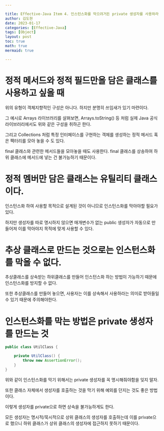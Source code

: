 ```yaml
---

title: Effective-Java Item 4. 인스턴스화를 막으려거든 private 생성자를 사용하라
author: 김도현
date: 2023-01-17
categories: [Effective-Java]
tags: [Object]
layout: post
toc: true
math: true
mermaid: true

---
```


# 정적 메서드와 정적 필드만을 담은 클래스를 사용하고 싶을 때

위의 유형이 객체지향적인 구성은 아니다. 하지만 분명히 쓰임새가 있기 마련이다.

그 예시로 Arrays 라이브러리를 살펴보면, Arrays.toString() 등 처럼 실제 Java 공식 라이브러리에서도 위와 같은 구성을 취하곤 한다.

그리고 Collections 처럼 특정 인터페이스를 구현하는 객체를 생성하는 정적 메서드 혹은 팩터리를 모아 놓을 수 도 있다.

final 클래스와 관련한 메서드들을 모아놓을 때도 사용한다. final 클래스를 상송하여 하위 클래스에 메서드에 넣는 건 불가능하기 때문이다.

# 정적 멤버만 담은 클래스는 유틸리티 클래스이다.

인스턴스화 하여 사용할 목적으로 설계된 것이 아니므로 인스턴스화를 막아야할 필요가 있다.

하지만 생성자를 따로 명시하지 않으면 매개변수가 없는 public 생성자가 자동으로 만들어져 이를 막아야지 목적에 맞게 사용할 수 있다.

# 추상 클래스로 만드는 것으로는 인스턴스화를 막을 수 없다.

추상클래스를 상속받는 하위클래스를 만들어 인스턴스화 하는 방법이 가능하기 때문에 인스턴스화를 방지할 수 없다.

또한 추상클래스를 만들어 놓으면, 사용자는 이를 상속해서 사용하라는 의미로 받아들일 수 있기 때문에 주의해야한다.

# 인스턴스화를 막는 방법은 private 생성자를 만드는 것

```java
public class UtilClass {

    private UtilClass() {
        throw new AssertionError();
    }
}

```
위와 같이 인스턴스화를 막기 위해서는 private 생성자를 꼭 명시해줘야함을 잊지 말자.

또한 클래스 자체에서 생성자를 호출하는 것을 막기 위해 예외를 던지는 것도 좋은 방법이다.

이렇게 생성자를 private으로 하면 상속을 불가능하게도 한다.

모든 생성자는 명시적/묵시적으로 상위 클래스의 생성자를 호출하는데 이를 private으로 했으니 하위 클래스가 상위 클래스의 생성자에 접근하지 못하기 때문이다.
